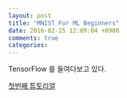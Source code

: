 ```yaml
---
layout: post
title: "MNIST For ML Beginners"
date: 2016-02-25 12:09:04 +0900
comments: true
categories: 
---
```


TensorFlow 를 들여다보고 있다.

[첫번째 튜토리얼](https://www.tensorflow.org/versions/r0.7/tutorials/mnist/beginners/index.html#mnist-for-ml-beginners)

